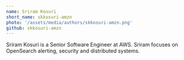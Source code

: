 ```yaml
---
name: Sriram Kosuri
short_name: skkosuri-amzn
photo: '/assets/media/authors/skkosuri-amzn.png'
github: skkosuri-amzn
---
```


Sriram Kosuri is a Senior Software Engineer at AWS. Sriram focuses on OpenSearch alerting, security and distributed systems. 
